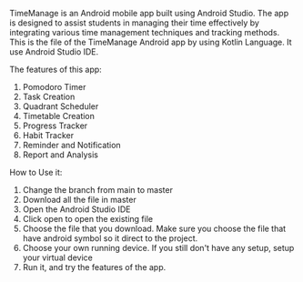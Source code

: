 TimeManage is an Android mobile app built using Android Studio. The app is designed to assist students in managing their time effectively by integrating various time management techniques and tracking methods. This is the file of the TimeManage Android app by using Kotlin Language. It use Android Studio IDE.

The features of this app:
1. Pomodoro Timer
2. Task Creation
3. Quadrant Scheduler
4. Timetable Creation
5. Progress Tracker
6. Habit Tracker
7. Reminder and Notification
8. Report and Analysis

How to Use it:
1. Change the branch from main to master
2. Download all the file in master
3. Open the Android Studio IDE
4. Click open to open the existing file
5. Choose the file that you download. Make sure you choose the file that have android symbol so it direct to the project.
6. Choose your own running device. If you still don't have any setup, setup your virtual device
7. Run it, and try the features of the app.
